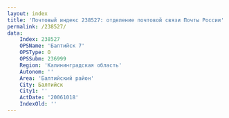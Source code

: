 ```yaml
---
layout: index
title: 'Почтовый индекс 238527: отделение почтовой связи Почты России'
permalink: /238527/
data:
    Index: 238527
    OPSName: 'Балтийск 7'
    OPSType: О
    OPSSubm: 236999
    Region: 'Калининградская область'
    Autonom: ''
    Area: 'Балтийский район'
    City: Балтийск
    City1: ''
    ActDate: '20061018'
    IndexOld: ''
---
```

